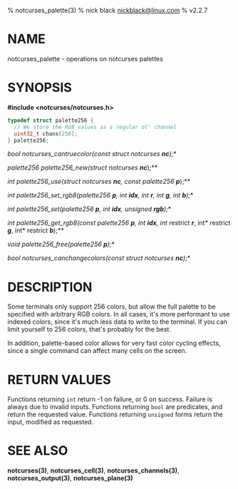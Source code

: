 % notcurses_palette(3)
% nick black <nickblack@linux.com>
% v2.2.7

# NAME

notcurses_palette - operations on notcurses palettes

# SYNOPSIS

**#include <notcurses/notcurses.h>**

```c
typedef struct palette256 {
  // We store the RGB values as a regular ol' channel
  uint32_t chans[256];
} palette256;
```

**bool notcurses_cantruecolor(const struct notcurses* ***nc***);**

**palette256* palette256_new(struct notcurses* ***nc***);**

**int palette256_use(struct notcurses* ***nc***, const palette256* ***p***);**

**int palette256_set_rgb8(palette256* ***p***, int ***idx***, int ***r***, int ***g***, int ***b***);**

**int palette256_set(palette256* ***p***, int ***idx***, unsigned ***rgb***);**

**int palette256_get_rgb8(const palette256* ***p***, int ***idx***, int* restrict ***r***, int* restrict ***g***, int* restrict ***b***);**

**void palette256_free(palette256* ***p***);**

**bool notcurses_canchangecolors(const struct notcurses* ***nc***);**

# DESCRIPTION

Some terminals only support 256 colors, but allow the full palette to be
specified with arbitrary RGB colors. In all cases, it's more performant to use
indexed colors, since it's much less data to write to the terminal. If you can
limit yourself to 256 colors, that's probably for the best.

In addition, palette-based color allows for very fast color cycling effects,
since a single command can affect many cells on the screen.

# RETURN VALUES

Functions returning `int` return -1 on failure, or 0 on success. Failure is
always due to invalid inputs. Functions returning `bool` are predicates, and
return the requested value. Functions returning `unsigned` forms return the
input, modified as requested.

# SEE ALSO

**notcurses(3)**,
**notcurses_cell(3)**,
**notcurses_channels(3)**,
**notcurses_output(3)**,
**notcurses_plane(3)**

